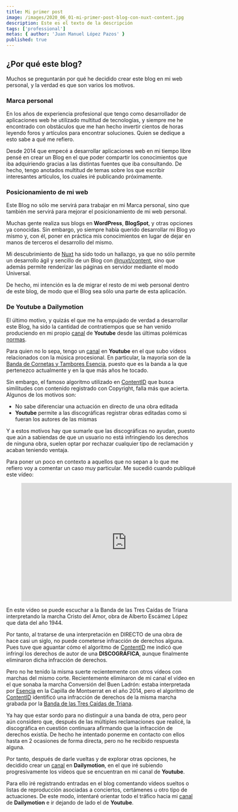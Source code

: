 ```yaml
---
title: Mi primer post
image: /images/2020_06_01-mi-primer-post-blog-con-nuxt-content.jpg
description: Este es el texto de la descripción
tags: ['professional']
metas: { author: 'Juan Manuel López Pazos' }
published: true
---
```


## ¿Por qué este blog?

Muchos se preguntarán por qué he decidido crear este blog en mi web personal, y la verdad es que son varios los motivos.

### Marca personal

En los años de experiencia profesional que tengo como desarrollador de aplicaciones web he utilizado multitud de tecnologías, y siempre me he encontrado con obstáculos que me han hecho invertir cientos de horas leyendo foros y artículos para encontrar soluciones. Quien se dedique a esto sabe a qué me refiero.

Desde 2014 que empecé a desarrollar aplicaciones web en mi tiempo libre pensé en crear un Blog en el que poder compartir los conocimientos que iba adquiriendo gracias a las distintas fuentes que iba consultando. De hecho, tengo anotados multitud de temas sobre los que escribir interesantes artículos, los cuales iré publicando próximamente.

### Posicionamiento de mi web

Este Blog no sólo me servirá para trabajar en mi Marca personal, sino que también me servirá para mejorar el posicionamiento de mi web personal.

Muchas gente realiza sus blogs en **WordPress**, **BlogSpot**, y otras opciones ya conocidas. Sin embargo, yo siempre había querido desarrollar mi Blog yo mismo y, con él, poner en práctica mis conocimientos en lugar de dejar en manos de terceros el desarrollo del mismo.

Mi descubrimiento de [Nuxt](https://nuxtjs.org/) ha sido todo un hallazgo, ya que no sólo permite un desarrollo ágil y sencillo de un Blog con [@nuxt/content](https://content.nuxtjs.org/), sino que además permite renderizar las páginas en servidor mediante el modo Universal.

De hecho, mi intención es la de migrar el resto de mi web personal dentro de este blog, de modo que el Blog sea sólo una parte de esta aplicación.

### De Youtube a Dailymotion

El último motivo, y quizás el que me ha empujado de verdad a desarrollar este Blog, ha sido la cantidad de contratiempos que se han venido produciendo en mi propio [canal](https://www.youtube.com/c/JuanManuelLopezPazos) de **Youtube** desde las últimas polémicas [normas](https://www.xataka.com/legislacion-y-derechos/que-articulo-13-que-google-youtube-estan-haciendo-campana).

Para quien no lo sepa, tengo un [canal](https://www.youtube.com/c/JuanManuelLopezPazos) en **Youtube** en el que subo vídeos relacionados con la música procesional. En particular, la mayoría son de la [Banda de Cornetas y Tambores Esencia](https://amigosdeesencia.com), puesto que es la banda a la que pertenezco actualmente y en la que más años he tocado.

Sin embargo, el famoso algoritmo utilizado en [ContentID](https://support.google.com/youtube/answer/2797370?hl=es) que busca similitudes con contenido registrado con Copyright, falla más que acierta. Algunos de los motivos son:

- No sabe diferenciar una actuación en directo de una obra editada
- **Youtube** permite a las discográficas registrar obras editadas como si fueran los autores de las mismas

Y a estos motivos hay que sumarle que las discográficas no ayudan, puesto que aún a sabiendas de que un usuario no está infringiendo los derechos de ninguna obra, suelen optar por rechazar cualquier tipo de reclamación y acaban teniendo ventaja.

Para poner un poco en contexto a aquellos que no sepan a lo que me refiero voy a comentar un caso muy particular. Me sucedió cuando publiqué este vídeo:

<figure style="text-align: center">
  <iframe width="560" height="315" src="https://www.youtube.com/embed/gDvmniZglnA" frameborder="0" allow="accelerometer; autoplay; encrypted-media; gyroscope; picture-in-picture" allowfullscreen></iframe>
</figure>

En este vídeo se puede escuchar a la Banda de las Tres Caídas de Triana interpretando la marcha Cristo del Amor, obra de Alberto Escámez López que data del año 1944.

Por tanto, al tratarse de una interpretación en DIRECTO de una obra de hace casi un siglo, no puede cometerse infracción de derechos alguna. Pues tuve que aguantar cómo el algoritmo de [ContentID](https://support.google.com/youtube/answer/2797370?hl=es) me indicó que infringí los derechos de autor de una **DISCOGRÁFICA**, aunque finalmente eliminaron dicha infracción de derechos. 

Pero no he tenido la misma suerte recientemente con otros vídeos con marchas del mismo corte. Recientemente eliminaron de mi canal el vídeo en el que sonaba la marcha Conversión del Buen Ladrón: estaba interpretada por [Esencia](https://amigosdeesencia.com) en la Capilla de Montserrat en el año 2014, pero el algoritmo de [ContentID](https://support.google.com/youtube/answer/2797370?hl=es) identificó una infracción de derechos de la misma marcha grabada por la [Banda de las Tres Caídas de Triana](http://www.trescaidasdetriana.es).

Ya hay que estar sordo para no distinguir a una banda de otra, pero peor aún considero que, después de las múltiples reclamaciones que realicé, la discográfica en cuestión continuara afirmando que la infracción de derechos existía. De hecho he intentado ponerme en contacto con ellos hasta en 2 ocasiones de forma directa, pero no he recibido respuesta alguna.

Por tanto, después de darle vueltas y de explorar otras opciones, he decidido crear un [canal](https://www.dailymotion.com/jualoppaz) en **Dailymotion**, en el que iré subiendo progresivamente los vídeos que se encuentran en mi canal de **Youtube**.

Para ello iré registrando entradas en el blog comentando vídeos sueltos o listas de reproducción asociadas a conciertos, certámenes u otro tipo de actuaciones. De este modo, intentaré orientar todo el tráfico hacia mi [canal](https://www.dailymotion.com/jualoppaz) de **Dailymotion** e ir dejando de lado el de **Youtube**.
